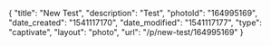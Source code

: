{
    "title": "New Test",
    "description": "Test",
    "photoId": "164995169",
    "date_created": "1541117170",
    "date_modified": "1541117177",
    "type": "captivate",
    "layout": "photo",
    "url": "\/p\/new-test\/164995169"
}